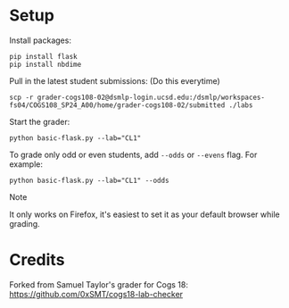 # Setup

Install packages:
```
pip install flask
pip install nbdime
```

Pull in the latest student submissions: (Do this everytime)

```
scp -r grader-cogs108-02@dsmlp-login.ucsd.edu:/dsmlp/workspaces-fs04/COGS108_SP24_A00/home/grader-cogs108-02/submitted ./labs
```

Start the grader:

```
python basic-flask.py --lab="CL1"
```

To grade only odd or even students, add `--odds` or `--evens` flag. For example:

```
python basic-flask.py --lab="CL1" --odds
```

> [!NOTE]
> It only works on Firefox, it's easiest to set it as your default browser while grading.

# Credits
Forked from Samuel Taylor's grader for Cogs 18: https://github.com/0xSMT/cogs18-lab-checker
